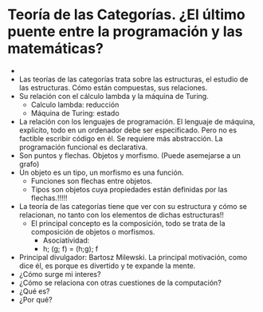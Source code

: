 # Teoría de las Categorías. ¿El último puente entre la programación y las matemáticas?

- 
- Las teorías de las categorías trata sobre las estructuras, el estudio de las estructuras. Cómo están compuestas, sus relaciones.
- Su relación con el cálculo lambda y la máquina de Turing.
	- Calculo lambda: reducción
	- Máquina de Turing: estado
- La relación con los lenguajes de programación. El lenguaje de máquina, explicito, todo en un ordenador debe ser especificado. Pero no es factible escribir código en él. Se requiere más abstracción. La programación funcional es declarativa.
- Son puntos y flechas. Objetos y morfismo. (Puede asemejarse a un grafo)
- Un objeto es un tipo, un morfismo es una función.
	- Funciones son flechas entre objetos.
	- Tipos son objetos cuya propiedades están definidas por las flechas.!!!!!
- La teoría de las categorías tiene que ver con su estructura y  cómo se relacionan, no tanto con los elementos de dichas estructuras!!
	- El principal concepto es la composición, todo se trata de la composición de objetos o morfismos.
		- Asociatividad:
		- h; (g; f) = (h;g); f
- Principal divulgador: Bartosz Milewski. La principal motivación, como dice él, es porque es divertido y te expande la mente.
- ¿Cómo surge mi interes?
- ¿Cómo se relaciona con otras cuestiones de la computación?
- ¿Qué es?
- ¿Por qué?

